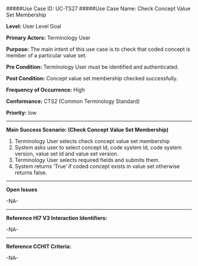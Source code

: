 #####Use Case ID: UC-TS27
#####Use Case Name: Check Concept Value Set Membership

**Level:**                     User Level Goal

**Primary Actors:**            Terminology User  

**Purpose:**                   The main intent of this use case is to check that coded concept is member of a particular value set.

**Pre Condition:**             Terminology User must be identified and authenticated. 

**Post Condition:**            Concept value set membership checked successfully.

**Frequency of Occurrence:**   High

**Conformance:**             	 CTS2 (Common Terminology Standard)

**Priority:**                  low
__________________________________________________________
**Main Success Scenario: (Check Concept Value Set Membership)**

1.	Terminology User selects check concept value set membership
2.	System asks user to select concept Id, code system Id, code system version, value set Id and value set version.
3.	Terminology User selects required fields and submits them.
4.	System returns ‘True’ if coded concept exists in value set otherwise returns false.

_______________________________________________________________
**Open Issues**

-NA-
_______________________________________________________________
**Reference Hl7 V3 Interaction Identifiers:**

-NA-
_______________________________________________________________
**Reference CCHIT Criteria:**

-NA-
